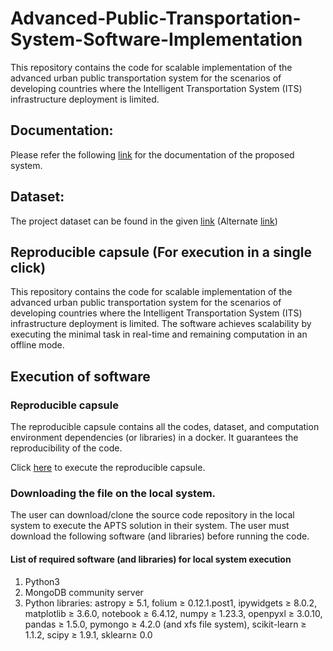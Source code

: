 # Advanced-Public-Transportation-System-Software-Implementation

This repository contains the code for scalable implementation of the advanced urban public transportation system for the scenarios of developing countries where the Intelligent Transportation System (ITS) infrastructure deployment is limited. 

## Documentation:
Please refer the following [link](https://pruthvishrajput.github.io/Advanced-Public-Transportation-System-Software-Implementation/) for the documentation of the proposed system.

## Dataset: 
The project dataset can be found in the given [link](https://doi.org/10.17632/39hjn56wkp.1) (Alternate [link](https://drive.google.com/drive/folders/1ysoAymbBmF03MFmwlD9ul9z-ISxZDWU_?usp=sharing))

## Reproducible capsule (For execution in a single click)


This repository contains the code for scalable implementation of the advanced urban public transportation system for the scenarios of developing countries where the Intelligent Transportation System (ITS) infrastructure deployment is limited. The software achieves scalability by executing the minimal task in real-time and remaining computation in an offline mode. 

## Execution of software
### Reproducible capsule
The reproducible capsule contains all the codes, dataset, and computation environment dependencies (or libraries) in a docker. It guarantees the reproducibility of the code. 

Click [here](https://codeocean.com/capsule/9953786/tree) to execute the reproducible capsule.

### Downloading the file on the local system.
The user can download/clone the source code repository in the local system to execute the APTS solution in their system. The user must download the following software (and libraries) before running the code.

#### List of required software (and libraries) for local system execution
1. Python3
2. MongoDB community server
3. Python libraries: astropy ≥ 5.1, folium ≥ 0.12.1.post1, ipywidgets ≥ 8.0.2, matplotlib ≥ 3.6.0, notebook ≥ 6.4.12, numpy ≥ 1.23.3, openpyxl ≥ 3.0.10, pandas ≥ 1.5.0, pymongo ≥ 4.2.0 (and xfs file system), scikit-learn ≥ 1.1.2, scipy ≥ 1.9.1, sklearn≥ 0.0
